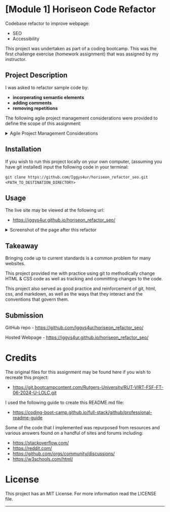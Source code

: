 # [Module 1] Horiseon Code Refactor
Codebase refactor to improve webpage:
- SEO
- Accessibility

This project was undertaken as part of a coding bootcamp. This was the first challenge exercise (homework assignment) that was assigned by my instructor.

## Project Description

I was asked to refactor sample code by:
- **incorperating semantic elements**
- **adding comments**
- **removing repetitions**

The following agile project management considerations were provided to define the scope of this assignment:

<details>
  <summary>Agile Project Management Considerations</summary>

### 1. User Story:

    AS A marketing agency
    I WANT a codebase that follows accessibility standards
    SO THAT our own site is optimized for search engines

### 2. Acceptance Criteria:

    GIVEN a webpage meets accessibility standards
    WHEN I view the source code
    THEN I find semantic HTML elements
    WHEN I view the structure of the HTML elements
    THEN I find that the elements follow a logical structure independent of styling and positioning
    WHEN I view the image elements
    THEN I find accessible alt attributes
    WHEN I view the heading attributes
    THEN they fall in sequential order
    WHEN I view the title element
    THEN I find a concise, descriptive title

### 3. Mockup:

    This layout is designed for "desktop", so you may notice that some of 
    the elements don't look like the Mock-Up when viewed at a resolution 
    smaller than 768px. In future lessons, you will learn how to make 
    elements "responsive" so that your web application is optimized for any 
    screen size. The following image shows the web application's appearance 
    and functionality:

<details>
  <summary>Provided Mockup Screenshot</summary>

![Alt text](./assets/images/01-html-css-git-homework-demo.png)
  
</details>

### 4. Instructions for Submission:

    You are required to submit BOTH of the following for review:
    - The URL of the deployed application.
    - The URL of the GitHub repository that contains your code. Give the
    repository a unique name and include a README file that describes the 
    project.
    
</details>

## Installation
If you wish to run this project locally on your own computer, (assuming you have git installed) input the following code in your terminal:

`git clone https://github.com/Iggys4ur/horiseon_refactor_seo.git <PATH_TO_DESTINATION_DIRECTORY>`

## Usage
The live site may be viewed at the following url:

- https://iggys4ur.github.io/horiseon_refactor_seo/

<details>
  <summary>Screenshot of the page after this refactor</summary>
    
![Alt text](./assets/images/final-result.png)
  
</details>

## Takeaway
Bringing code up to current standards is a common problem for many websites. 

This project provided me with practice using git to methodically change HTML & CSS code as well as tracking and committing changes to the code.

This project also served as good practice and reinforcement of git, html, css, and markdown, as well as the ways that they interact and the conventions that govern them.

## Submission
GitHub repo
    - https://github.com/Iggys4ur/horiseon_refactor_seo/

Hosted Webpage
    - https://iggys4ur.github.io/horiseon_refactor_seo/

# Credits
The original files for this assignment may be found here if you wish to recreate this project:
- https://git.bootcampcontent.com/Rutgers-University/RUT-VIRT-FSF-FT-06-2024-U-LOLC.git

I used the following guide to create this README.md file:
- https://coding-boot-camp.github.io/full-stack/github/professional-readme-guide

Some of the code that I implemented was repurposed from resources and various answers found on a handful of sites and forums including:

- https://stackoverflow.com/
- https://reddit.com/
- https://github.com/orgs/community/discussions/
- https://w3schools.com/html/

# License
This project has an MIT License. For more information read the LICENSE file.

---